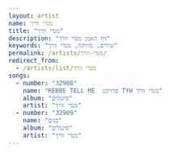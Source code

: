 ```yaml
---
layout: artist
name: מנדי וורך
title: "מנדי וורך"
description: "דף האמן מנדי וורך"
keywords: "שירים, מוזיקה, מנדי וורך"
permalink: /artists/מנדי-וורך/
redirect_from:
  - /artists/list/מנדי וורך
songs:
  - number: "32908"
    name: "REBBE TELL ME  פרויקט TYH מנדי וורך"
    album: "סינגלים"
    artist: "מנדי וורך"
  - number: "32909"
    name: "בנים"
    album: "סינגלים"
    artist: "מנדי וורך"
---
```

